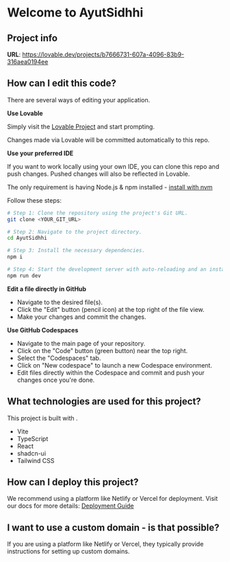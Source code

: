 # Welcome to AyutSidhhi

## Project info

**URL**: https://lovable.dev/projects/b7666731-607a-4096-83b9-316aea0194ee

## How can I edit this code?

There are several ways of editing your application.

**Use Lovable**

Simply visit the [Lovable Project](https://lovable.dev/projects/b7666731-607a-4096-83b9-316aea0194ee) and start prompting.

Changes made via Lovable will be committed automatically to this repo.

**Use your preferred IDE**

If you want to work locally using your own IDE, you can clone this repo and push changes. Pushed changes will also be reflected in Lovable.

The only requirement is having Node.js & npm installed - [install with nvm](https://github.com/nvm-sh/nvm#installing-and-updating)

Follow these steps:

```sh
# Step 1: Clone the repository using the project's Git URL.
git clone <YOUR_GIT_URL>

# Step 2: Navigate to the project directory.
cd AyutSidhhi

# Step 3: Install the necessary dependencies.
npm i

# Step 4: Start the development server with auto-reloading and an instant preview.
npm run dev
```

**Edit a file directly in GitHub**

- Navigate to the desired file(s).
- Click the "Edit" button (pencil icon) at the top right of the file view.
- Make your changes and commit the changes.

**Use GitHub Codespaces**

- Navigate to the main page of your repository.
- Click on the "Code" button (green button) near the top right.
- Select the "Codespaces" tab.
- Click on "New codespace" to launch a new Codespace environment.
- Edit files directly within the Codespace and commit and push your changes once you're done.

## What technologies are used for this project?

This project is built with .

- Vite
- TypeScript
- React
- shadcn-ui
- Tailwind CSS

## How can I deploy this project?

We recommend using a platform like Netlify or Vercel for deployment. Visit our docs for more details: [Deployment Guide](<link-to-your-deployment-guide-or-remove-this-line>)

## I want to use a custom domain - is that possible?

If you are using a platform like Netlify or Vercel, they typically provide instructions for setting up custom domains.
